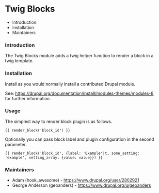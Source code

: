# Twig Blocks

* Introduction
* Installation
* Maintainers

### Introduction

The Twig Blocks module adds a twig helper function to render a block
in a twig template.

### Installation

Install as you would normally install a contributed Drupal module.

See: https://drupal.org/documentation/install/modules-themes/modules-8
for further information.

### Usage

The simplest way to render block plugin is as follows.
```twig
{{ render_block('block_id') }}
```

Optionally you can pass block label and plugin configuration in the second
parameter.
```twig
{{ render_block('block_id', {label: 'Example'|t, some_setting: 'example', setting_array: {value: value}}) }}
```

### Maintainers

* Adam (hook_awesome) - https://www.drupal.org/user/2802921
* George Anderson (geoanders) - https://www.drupal.org/u/geoanders
